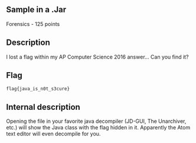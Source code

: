 ## Sample in a .Jar
Forensics - 125 points

Description
------------
I lost a flag within my AP Computer Science 2016 answer... Can you find it?

Flag
------------

`flag{java_is_n0t_s3cure}`


Internal description
------------
Opening the file in your favorite java decompiler (JD-GUI, The Unarchiver, etc.) will show the Java class with the flag hidden in it.  Apparently the Atom text editor will even decompile for you.
